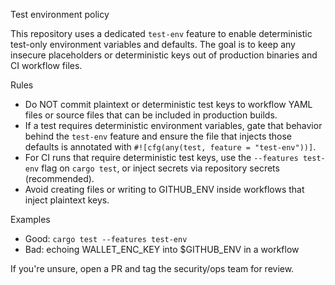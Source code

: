 Test environment policy

This repository uses a dedicated `test-env` feature to enable deterministic test-only environment variables and defaults. The goal is to keep any insecure placeholders or deterministic keys out of production binaries and CI workflow files.

Rules
- Do NOT commit plaintext or deterministic test keys to workflow YAML files or source files that can be included in production builds.
- If a test requires deterministic environment variables, gate that behavior behind the `test-env` feature and ensure the file that injects those defaults is annotated with `#![cfg(any(test, feature = "test-env"))]`.
- For CI runs that require deterministic test keys, use the `--features test-env` flag on `cargo test`, or inject secrets via repository secrets (recommended).
- Avoid creating files or writing to GITHUB_ENV inside workflows that inject plaintext keys.

Examples
- Good: `cargo test --features test-env`
- Bad: echoing WALLET_ENC_KEY into $GITHUB_ENV in a workflow

If you're unsure, open a PR and tag the security/ops team for review.
